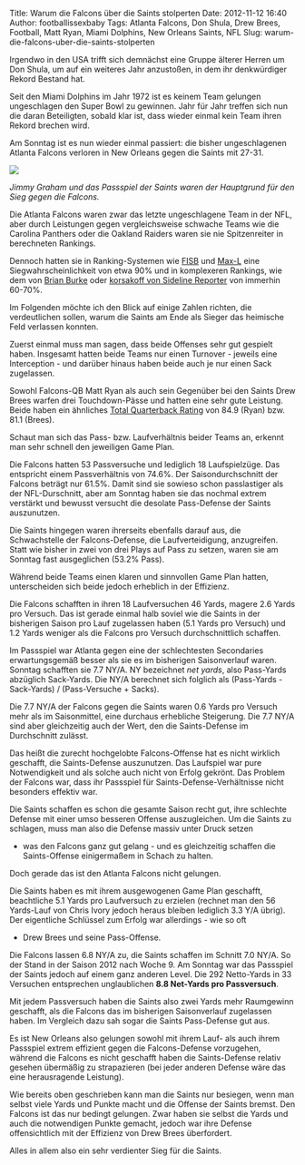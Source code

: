Title: Warum die Falcons über die Saints stolperten
Date: 2012-11-12 16:40
Author: footballissexbaby
Tags: Atlanta Falcons, Don Shula, Drew Brees, Football, Matt Ryan, Miami Dolphins, New Orleans Saints, NFL
Slug: warum-die-falcons-uber-die-saints-stolperten

Irgendwo in den USA trifft sich demnächst eine Gruppe älterer Herren um
Don Shula, um auf ein weiteres Jahr anzustoßen, in dem ihr denkwürdiger
Rekord Bestand hat.

Seit den Miami Dolphins im Jahr 1972 ist es keinem Team gelungen
ungeschlagen den Super Bowl zu gewinnen. Jahr für Jahr treffen sich nun
die daran Beteiligten, sobald klar ist, dass wieder einmal kein Team
ihren Rekord brechen wird.

Am Sonntag ist es nun wieder einmal passiert: die bisher ungeschlagenen
Atlanta Falcons verloren in New Orleans gegen die Saints mit 27-31.

![](|filename|/images/Atlanta+Falcons+v+New+Orleans+Saints+H5pRNv2Pai1l-300x200.jpg) 

*Jimmy Graham und das Passspiel der Saints waren der Hauptgrund für den Sieg gegen die Falcons.*

Die Atlanta Falcons waren zwar das letzte ungeschlagene Team in der NFL,
aber durch Leistungen gegen vergleichsweise schwache Teams wie die
Carolina Panthers oder die Oakland Raiders waren sie nie Spitzenreiter
in berechneten Rankings.

Dennoch hatten sie in Ranking-Systemen wie [FISB][] und [Max-L][] eine
Siegwahrscheinlichkeit von etwa 90% und in komplexeren Rankings, wie dem
von [Brian Burke][] oder [korsakoff von Sideline Reporter][] von
immerhin 60-70%.

Im Folgenden möchte ich den Blick auf einige Zahlen richten, die
verdeutlichen sollen, warum die Saints am Ende als Sieger das heimische
Feld verlassen konnten.

Zuerst einmal muss man sagen, dass beide Offenses sehr gut gespielt
haben. Insgesamt hatten beide Teams nur einen Turnover - jeweils eine
Interception - und darüber hinaus haben beide auch je nur einen Sack
zugelassen.

Sowohl Falcons-QB Matt Ryan als auch sein Gegenüber bei den Saints Drew
Brees warfen drei Touchdown-Pässe und hatten eine sehr gute Leistung.
Beide haben ein ähnliches [Total Quarterback Rating][] von 84.9 (Ryan)
bzw. 81.1 (Brees).

Schaut man sich das Pass- bzw. Laufverhältnis beider Teams an, erkennt
man sehr schnell den jeweiligen Game Plan.

Die Falcons hatten 53 Passversuche und lediglich 18 Laufspielzüge. Das
entspricht einem Passverhältnis von 74.6%. Der Saisondurchschnitt der
Falcons beträgt nur 61.5%. Damit sind sie sowieso schon passlastiger als
der NFL-Durschnitt, aber am Sonntag haben sie das nochmal extrem
verstärkt und bewusst versucht die desolate Pass-Defense der Saints
auszunutzen.

Die Saints hingegen waren ihrerseits ebenfalls darauf aus, die
Schwachstelle der Falcons-Defense, die Laufverteidigung, anzugreifen.
Statt wie bisher in zwei von drei Plays auf Pass zu setzen, waren sie am
Sonntag fast ausgeglichen (53.2% Pass).

Während beide Teams einen klaren und sinnvollen Game Plan hatten,
unterscheiden sich beide jedoch erheblich in der Effizienz.

Die Falcons schafften in ihren 18 Laufversuchen 46 Yards, magere 2.6
Yards pro Versuch. Das ist gerade einmal halb soviel wie die Saints in
der bisherigen Saison pro Lauf zugelassen haben (5.1 Yards pro Versuch)
und 1.2 Yards weniger als die Falcons pro Versuch durchschnittlich
schaffen.

Im Passspiel war Atlanta gegen eine der schlechtesten Secondaries
erwartungsgemäß besser als sie es im bisherigen Saisonverlauf waren.
Sonntag schafften sie 7.7 NY/A. NY bezeichnet *net yards*, also
Pass-Yards abzüglich Sack-Yards. Die NY/A berechnet sich folglich als
(Pass-Yards - Sack-Yards) / (Pass-Versuche + Sacks).

Die 7.7 NY/A der Falcons gegen die Saints waren 0.6 Yards pro Versuch
mehr als im Saisonmittel, eine durchaus erhebliche Steigerung. Die 7.7
NY/A sind aber gleichzeitig auch der Wert, den die Saints-Defense im
Durchschnitt zulässt.

Das heißt die zurecht hochgelobte Falcons-Offense hat es nicht wirklich
geschafft, die Saints-Defense auszunutzen. Das Laufspiel war pure
Notwendigkeit und als solche auch nicht von Erfolg gekrönt. Das Problem
der Falcons war, dass ihr Passspiel für Saints-Defense-Verhältnisse
nicht besonders effektiv war.

Die Saints schaffen es schon die gesamte Saison recht gut, ihre
schlechte Defense mit einer umso besseren Offense auszugleichen. Um die
Saints zu schlagen, muss man also die Defense massiv unter Druck setzen
- was den Falcons ganz gut gelang - und es gleichzeitig schaffen die
Saints-Offense einigermaßem in Schach zu halten.

Doch gerade das ist den Atlanta Falcons nicht gelungen.

Die Saints haben es mit ihrem ausgewogenen Game Plan geschafft,
beachtliche 5.1 Yards pro Laufversuch zu erzielen (rechnet man den 56
Yards-Lauf von Chris Ivory jedoch heraus bleiben lediglich 3.3 Y/A
übrig). Der eigentliche Schlüssel zum Erfolg war allerdings - wie so oft
- Drew Brees und seine Pass-Offense.

Die Falcons lassen 6.8 NY/A zu, die Saints schaffen im Schnitt 7.0 NY/A.
So der Stand in der Saison 2012 nach Woche 9. Am Sonntag war das
Passspiel der Saints jedoch auf einem ganz anderen Level. Die 292
Netto-Yards in 33 Versuchen entsprechen unglaublichen **8.8 Net-Yards
pro Passversuch**.

Mit jedem Passversuch haben die Saints also zwei Yards mehr Raumgewinn
geschafft, als die Falcons das im bisherigen Saisonverlauf zugelassen
haben. Im Vergleich dazu sah sogar die Saints Pass-Defense gut aus.

Es ist New Orleans also gelungen sowohl mit ihrem Lauf- als auch ihrem
Passspiel extrem effizient gegen die Falcons-Defense vorzugehen, während
die Falcons es nicht geschafft haben die Saints-Defense relativ gesehen
übermäßig zu strapazieren (bei jeder anderen Defense wäre das eine
herausragende Leistung).

Wie bereits oben geschrieben kann man die Saints nur besiegen, wenn man
selbst viele Yards und Punkte macht und die Offense der Saints bremst.
Den Falcons ist das nur bedingt gelungen. Zwar haben sie selbst die
Yards und auch die notwendigen Punkte gemacht, jedoch war ihre Defense
offensichtlich mit der Effizienz von Drew Brees überfordert.

Alles in allem also ein sehr verdienter Sieg für die Saints.

  [FISB]: |filename|hausgemachte-sport-rankings-nach-sagarin-art-teil-1.md
    "Hausgemachte Sport-Rankings nach Sagarin-Art, Teil 1"
  [Max-L]: |filename|yet-another-ranking-system.md
    "Yet Another Ranking System"
  [Brian Burke]: http://fifthdown.blogs.nytimes.com/2012/11/08/week-10-n-f-l-game-probabilities-dont-be-so-sure/
  [korsakoff von Sideline Reporter]: http://sidelinereporter.wordpress.com/2012/11/08/nfl-power-rankings-nach-week-9/
  [Total Quarterback Rating]: |filename|wie-sehr-unterscheiden-sich-espns-total-quarterback-rating-und-das-traditionelle-passer-rating.md
    "Wie sehr unterscheiden sich ESPN’s Total Quarterback Rating und das traditionelle Passer Rating?"
